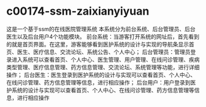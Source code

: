 # c00174-ssm-zaixianyiyuan
这是一个基于ssm的在线医院管理系统 本系统分为前台系统、后台管理员、后台医生以及后台用户4个功能模块。 前台系统：当游客打开系统的网址后，首先看到的就是首页界面。在这里，游客能够看到医护系统的设计与实现的导航条显示首页、医生、医疗信息、交流论坛、系统公告、个人中心； 后台管理员：管理员登录进入系统可以查看首页、个人中心、医生管理、用户管理、在线问诊管理、疾病类型管理、医疗信息管理、药方信息管理、交流论坛、系统管理等功能，进行详细操作； 后台医生：医生登录到医护系统的设计与实现可以查看首页、个人中心、在线问诊管理、药方信息管理等信息，进行相应操作； 后台用户：用户登录到医护系统的设计与实现可以查看首页、个人中心、在线问诊管理、药方信息管理等信息，进行相应操作
